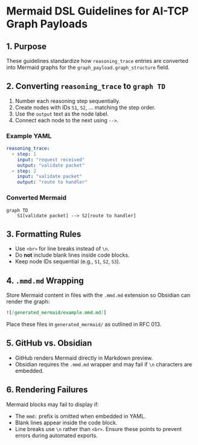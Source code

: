 # Mermaid DSL Guidelines for AI-TCP Graph Payloads

## 1. Purpose
These guidelines standardize how `reasoning_trace` entries are converted into Mermaid graphs for the `graph_payload.graph_structure` field.

## 2. Converting `reasoning_trace` to `graph TD`
1. Number each reasoning step sequentially.
2. Create nodes with IDs `S1`, `S2`, ... matching the step order.
3. Use the `output` text as the node label.
4. Connect each node to the next using `-->`.

### Example YAML
```yaml
reasoning_trace:
  - step: 1
    input: "request received"
    output: "validate packet"
  - step: 2
    input: "validate packet"
    output: "route to handler"
```

### Converted Mermaid
```mermaid
graph TD
    S1[validate packet] --> S2[route to handler]
```

## 3. Formatting Rules
- Use `<br>` for line breaks instead of `\n`.
- Do **not** include blank lines inside code blocks.
- Keep node IDs sequential (e.g., `S1`, `S2`, `S3`).

## 4. `.mmd.md` Wrapping
Store Mermaid content in files with the `.mmd.md` extension so Obsidian can render the graph:
```markdown
![[generated_mermaid/example.mmd.md]]
```
Place these files in `generated_mermaid/` as outlined in RFC 013.

## 5. GitHub vs. Obsidian
- GitHub renders Mermaid directly in Markdown preview.
- Obsidian requires the `.mmd.md` wrapper and may fail if `\n` characters are embedded.

## 6. Rendering Failures
Mermaid blocks may fail to display if:
- The `mmd:` prefix is omitted when embedded in YAML.
- Blank lines appear inside the code block.
- Line breaks use `\n` rather than `<br>`.
Ensure these points to prevent errors during automated exports.
